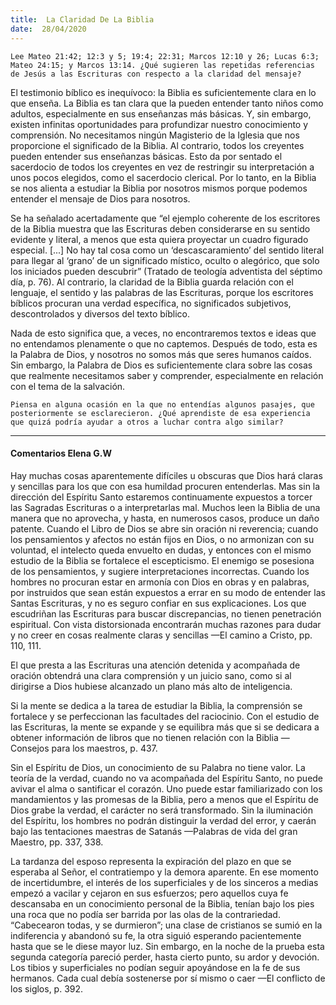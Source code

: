 ```yaml
---
title:  La Claridad De La Biblia
date:  28/04/2020
---
```


`Lee Mateo 21:42; 12:3 y 5; 19:4; 22:31; Marcos 12:10 y 26; Lucas 6:3; Mateo 24:15; y Marcos 13:14. ¿Qué sugieren las repetidas referencias de Jesús a las Escrituras con respecto a la claridad del mensaje?`

El testimonio bíblico es inequívoco: la Biblia es suficientemente clara en lo que enseña. La Biblia es tan clara que la pueden entender tanto niños como adultos, especialmente en sus enseñanzas más básicas. Y, sin embargo, existen infinitas oportunidades para profundizar nuestro conocimiento y comprensión. No necesitamos ningún Magisterio de la Iglesia que nos proporcione el significado de la Biblia. Al contrario, todos los creyentes pueden entender sus enseñanzas básicas. Esto da por sentado el sacerdocio de todos los creyentes en vez de restringir su interpretación a unos pocos elegidos, como el sacerdocio clerical. Por lo tanto, en la Biblia se nos alienta a estudiar la Biblia por nosotros mismos porque podemos entender el mensaje de Dios para nosotros.

Se ha señalado acertadamente que “el ejemplo coherente de los escritores de la Biblia muestra que las Escrituras deben considerarse en su sentido evidente y literal, a menos que esta quiera proyectar un cuadro figurado especial. [...] No hay tal cosa como un ‘descascaramiento’ del sentido literal para llegar al ‘grano’ de un significado místico, oculto o alegórico, que solo los iniciados pueden descubrir” (Tratado de teología adventista del séptimo día, p. 76). Al contrario, la claridad de la Biblia guarda relación con el lenguaje, el sentido y las palabras de las Escrituras, porque los escritores bíblicos procuran una verdad específica, no significados subjetivos, descontrolados y diversos del texto bíblico.

Nada de esto significa que, a veces, no encontraremos textos e ideas que no entendamos plenamente o que no captemos. Después de todo, esta es la Palabra de Dios, y nosotros no somos más que seres humanos caídos. Sin embargo, la Palabra de Dios es suficientemente clara sobre las cosas que realmente necesitamos saber y comprender, especialmente en relación con el tema de la salvación.

`Piensa en alguna ocasión en la que no entendías algunos pasajes, que posteriormente se esclarecieron. ¿Qué aprendiste de esa experiencia que quizá podría ayudar a otros a luchar contra algo similar?`

---

#### Comentarios Elena G.W

Hay muchas cosas aparentemente difíciles u obscuras que Dios hará claras y sencillas para los que con esa humildad procuren entenderlas. Mas sin la dirección del Espíritu Santo estaremos continuamente expuestos a torcer las Sagradas Escrituras o a interpretarlas mal. Muchos leen la Biblia de una manera que no aprovecha, y hasta, en numerosos casos, produce un daño patente. Cuando el Libro de Dios se abre sin oración ni reverencia; cuando los pensamientos y afectos no están fijos en Dios, o no armonizan con su voluntad, el intelecto queda envuelto en dudas, y entonces con el mismo estudio de la Biblia se fortalece el escepticismo. El enemigo se posesiona de los pensamientos, y sugiere interpretaciones incorrectas. Cuando los hombres no procuran estar en armonía con Dios en obras y en palabras, por instruidos que sean están expuestos a errar en su modo de entender las Santas Escrituras, y no es seguro confiar en sus explicaciones. Los que escudriñan las Escrituras para buscar discrepancias, no tienen penetración espiritual. Con vista distorsionada encontrarán muchas razones para dudar y no creer en cosas realmente claras y sencillas —El camino a Cristo, pp. 110, 111.

El que presta a las Escrituras una atención detenida y acompañada de oración obtendrá una clara comprensión y un juicio sano, como si al dirigirse a Dios hubiese alcanzado un plano más alto de inteligencia.

Si la mente se dedica a la tarea de estudiar la Biblia, la comprensión se fortalece y se perfeccionan las facultades del raciocinio. Con el estudio de las Escrituras, la mente se expande y se equilibra más que si se dedicara a obtener información de libros que no tienen relación con la Biblia —Consejos para los maestros, p. 437.

Sin el Espíritu de Dios, un conocimiento de su Palabra no tiene valor. La teoría de la verdad, cuando no va acompañada del Espíritu Santo, no puede avivar el alma o santificar el corazón. Uno puede estar familiarizado con los mandamientos y las promesas de la Biblia, pero a menos que el Espíritu de Dios grabe la verdad, el carácter no será transformado. Sin la iluminación del Espíritu, los hombres no podrán distinguir la verdad del error, y caerán bajo las tentaciones maestras de Satanás —Palabras de vida del gran Maestro, pp. 337, 338.

La tardanza del esposo representa la expiración del plazo en que se esperaba al Señor, el contratiempo y la demora aparente. En ese momento de incertidumbre, el interés de los superficiales y de los sinceros a medias empezó a vacilar y cejaron en sus esfuerzos; pero aquellos cuya fe descansaba en un conocimiento personal de la Biblia, tenían bajo los pies una roca que no podía ser barrida por las olas de la contrariedad. “Cabecearon todas, y se durmieron”; una clase de cristianos se sumió en la indiferencia y abandonó su fe, la otra siguió esperando pacientemente hasta que se le diese mayor luz. Sin embargo, en la noche de la prueba esta segunda categoría pareció perder, hasta cierto punto, su ardor y devoción. Los tibios y superficiales no podían seguir apoyándose en la fe de sus hermanos. Cada cual debía sostenerse por sí mismo o caer —El conflicto de los siglos, p. 392.